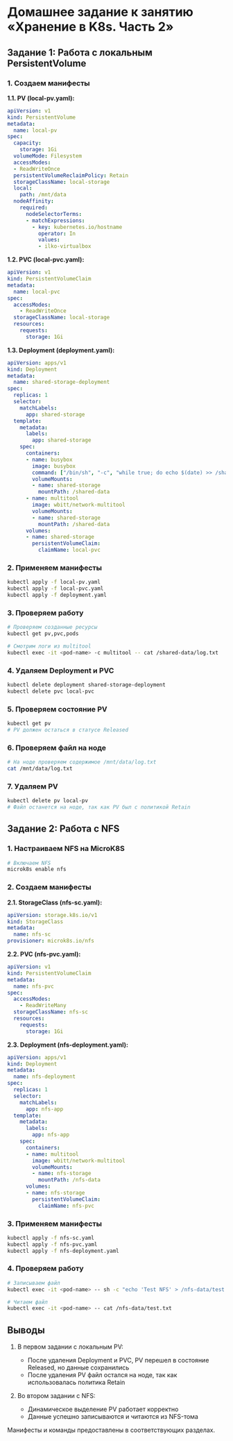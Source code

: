 # Домашнее задание к занятию «Хранение в K8s. Часть 2»

## Задание 1: Работа с локальным PersistentVolume

### 1. Создаем манифесты

**1.1. PV (local-pv.yaml):**
```yaml
apiVersion: v1
kind: PersistentVolume
metadata:
  name: local-pv
spec:
  capacity:
    storage: 1Gi
  volumeMode: Filesystem
  accessModes:
  - ReadWriteOnce
  persistentVolumeReclaimPolicy: Retain
  storageClassName: local-storage
  local:
    path: /mnt/data
  nodeAffinity:
    required:
      nodeSelectorTerms:
      - matchExpressions:
        - key: kubernetes.io/hostname
          operator: In
          values:
          - ilko-virtualbox
```

**1.2. PVC (local-pvc.yaml):**
```yaml
apiVersion: v1
kind: PersistentVolumeClaim
metadata:
  name: local-pvc
spec:
  accessModes:
    - ReadWriteOnce
  storageClassName: local-storage
  resources:
    requests:
      storage: 1Gi
```

**1.3. Deployment (deployment.yaml):**
```yaml
apiVersion: apps/v1
kind: Deployment
metadata:
  name: shared-storage-deployment
spec:
  replicas: 1
  selector:
    matchLabels:
      app: shared-storage
  template:
    metadata:
      labels:
        app: shared-storage
    spec:
      containers:
      - name: busybox
        image: busybox
        command: ["/bin/sh", "-c", "while true; do echo $(date) >> /shared-data/log.txt; sleep 5; done"]
        volumeMounts:
        - name: shared-storage
          mountPath: /shared-data
      - name: multitool
        image: wbitt/network-multitool
        volumeMounts:
        - name: shared-storage
          mountPath: /shared-data
      volumes:
      - name: shared-storage
        persistentVolumeClaim:
          claimName: local-pvc
```

### 2. Применяем манифесты
```bash
kubectl apply -f local-pv.yaml
kubectl apply -f local-pvc.yaml
kubectl apply -f deployment.yaml
```

### 3. Проверяем работу
```bash
# Проверяем созданные ресурсы
kubectl get pv,pvc,pods

# Смотрим логи из multitool
kubectl exec -it <pod-name> -c multitool -- cat /shared-data/log.txt
```

### 4. Удаляем Deployment и PVC
```bash
kubectl delete deployment shared-storage-deployment
kubectl delete pvc local-pvc
```

### 5. Проверяем состояние PV
```bash
kubectl get pv
# PV должен остаться в статусе Released
```

### 6. Проверяем файл на ноде
```bash
# На ноде проверяем содержимое /mnt/data/log.txt
cat /mnt/data/log.txt
```

### 7. Удаляем PV
```bash
kubectl delete pv local-pv
# Файл останется на ноде, так как PV был с политикой Retain
```

## Задание 2: Работа с NFS

### 1. Настраиваем NFS на MicroK8S

```bash
# Включаем NFS
microk8s enable nfs
```

### 2. Создаем манифесты

**2.1. StorageClass (nfs-sc.yaml):**
```yaml
apiVersion: storage.k8s.io/v1
kind: StorageClass
metadata:
  name: nfs-sc
provisioner: microk8s.io/nfs
```

**2.2. PVC (nfs-pvc.yaml):**
```yaml
apiVersion: v1
kind: PersistentVolumeClaim
metadata:
  name: nfs-pvc
spec:
  accessModes:
    - ReadWriteMany
  storageClassName: nfs-sc
  resources:
    requests:
      storage: 1Gi
```

**2.3. Deployment (nfs-deployment.yaml):**
```yaml
apiVersion: apps/v1
kind: Deployment
metadata:
  name: nfs-deployment
spec:
  replicas: 1
  selector:
    matchLabels:
      app: nfs-app
  template:
    metadata:
      labels:
        app: nfs-app
    spec:
      containers:
      - name: multitool
        image: wbitt/network-multitool
        volumeMounts:
        - name: nfs-storage
          mountPath: /nfs-data
      volumes:
      - name: nfs-storage
        persistentVolumeClaim:
          claimName: nfs-pvc
```

### 3. Применяем манифесты
```bash
kubectl apply -f nfs-sc.yaml
kubectl apply -f nfs-pvc.yaml
kubectl apply -f nfs-deployment.yaml
```

### 4. Проверяем работу
```bash
# Записываем файл
kubectl exec -it <pod-name> -- sh -c "echo 'Test NFS' > /nfs-data/test.txt"

# Читаем файл
kubectl exec -it <pod-name> -- cat /nfs-data/test.txt
```

## Выводы

1. В первом задании с локальным PV:
   - После удаления Deployment и PVC, PV перешел в состояние Released, но данные сохранились
   - После удаления PV файл остался на ноде, так как использовалась политика Retain

2. Во втором задании с NFS:
   - Динамическое выделение PV работает корректно
   - Данные успешно записываются и читаются из NFS-тома

Манифесты и команды предоставлены в соответствующих разделах.

